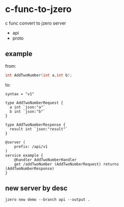# c-func-to-jzero

c func convert to jzero server
* api
* proto

## example

from:

```c
int AddTwoNumber(int a,int b);
```

to:

```api
syntax = "v1"

type AddTwoNumberRequest {
  a int `json:"a"`
  b int `json:"b"`
}

type AddTwoNumberResponse {
  result int `json:"result"`
}

@server (
	prefix: /api/v1
)
service example {
	@handler AddTwoNumberHandler
	get /addTwoNumber (AddTwoNumberRequest) returns (AddTwoNumberResponse)
}
```

## new server by desc

```shell
jzero new demo --branch api --output .
```


